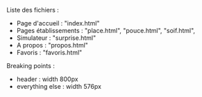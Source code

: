 Liste des fichiers :
* Page d'accueil : "index.html"
* Pages établissements : "place.html", "pouce.html", "soif.html", 
* Simulateur : "surprise.html"
* A propos : "propos.html"
* Favoris : "favoris.html"

Breaking points : 
* header : width 800px
* everything else : width 576px
